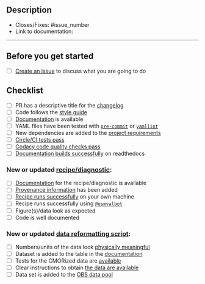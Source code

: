 <!--
    Thank you for contributing to our project!

    Please do not delete this text completely, but read the text below and keep
    items that seem relevant. If in doubt, just keep everything and add your
    own text at the top, a reviewer will update the checklist for you.

    While the checklist is intended to be filled in by the technical and scientific
    reviewers, it is the responsibility of the author of the pull request to make
    sure all items on it are properly implemented.
-->

## Description

<!--
    Describe the idea of your changes here to communicate why we should accept
    this pull request and what problem it solves.

    Before you start, please read our [contribution guidelines](https://docs.esmvaltool.org/en/latest/community/introduction.html).

    Please fill in the GitHub issue that is closed by this pull request, e.g. Closes #1903
-->
- Closes/Fixes: #issue_number
- Link to documentation:

* * *

## Before you get started

<!--
    Please discuss your idea with the development team before getting started,
    to avoid disappointment or unnecessary work later. The way to do this is
    to open a new issue on GitHub.
-->

- [ ] [Create an issue](https://github.com/ESMValGroup/ESMValTool/issues) to discuss what you are going to do

## Checklist

- [ ] PR has a descriptive title for the [changelog](https://docs.esmvaltool.org/en/latest/changelog.html)
- [ ] Code follows the [style guide](https://docs.esmvaltool.org/en/latest/community/introduction.html#code-style)
- [ ] [Documentation](https://docs.esmvaltool.org/en/latest/community/introduction.html#documentation) is available
- [ ] YAML files have been tested with [`pre-commit`](https://esmvaltool--1924.org.readthedocs.build/en/1924/community/introduction.html#pre-commit) or [`yamllint`](https://esmvaltool--1924.org.readthedocs.build/en/1924/community/introduction.html#yaml)
- [ ] New dependencies are added to the [project requirements](https://esmvaltool--1924.org.readthedocs.build/en/1924/community/diagnostic.html#additional-dependencies)
- [ ] [Circle/CI tests pass](https://esmvaltool--1924.org.readthedocs.build/en/1924/community/introduction.html#Branches-pull-requests-and-code-review)
- [ ] [Codacy code quality checks pass]((https://esmvaltool--1924.org.readthedocs.build/en/1924/community/introduction.html#Branches-pull-requests-and-code-review))
- [ ] [Documentation builds successfully](https://esmvaltool--1924.org.readthedocs.build/en/1924/community/introduction.html#Branches-pull-requests-and-code-review) on readthedocs

### New or updated [recipe/diagnostic](https://docs.esmvaltool.org/en/latest/community/diagnostic.html):

- [ ] [Documentation](https://docs.esmvaltool.org/en/latest/community/diagnostic.html#documentation) for the recipe/diagnostic is available
- [ ] [Provenance information](https://docs.esmvaltool.org/en/latest/community/diagnostic.html#recording-provenance) has been added
- [ ] [Recipe runs successfully](https://esmvaltool--1924.org.readthedocs.build/en/1924/community/review.html#run-recipe) on your own machine
- [ ] Recipe runs successfully using [`@esmvalbot`](https://github.com/apps/esmvalbot)
- [ ] Figure(s)/data look as expected
- [ ] Code is well documented

### New or updated [data reformatting script](https://docs.esmvaltool.org/en/latest/develop/dataset.html):

- [ ] Numbers/units of the data look [physically meaningful](https://docs.esmvaltool.org/en/latest/develop/dataset.html#???)
- [ ] Dataset is added to the table in the [documentation](https://docs.esmvaltool.org/en/latest/input.html#supported-datasets)
- [ ] Tests for the CMORized data are [available](https://docs.esmvaltool.org/en/latest/develop/dataset.html#test-the-cmorized-dataset)
- [ ] Clear instructions to obtain [the data are available](https://docs.esmvaltool.org/en/latest/develop/dataset.html#???)
- [ ] Data set is added to the [OBS data pool](https://docs.esmvaltool.org/en/latest/develop/dataset.html#???)

<!--
If you need help with any of the items on the checklists above, please do not hesitate to ask by commenting in the issue or pull request.
-->
